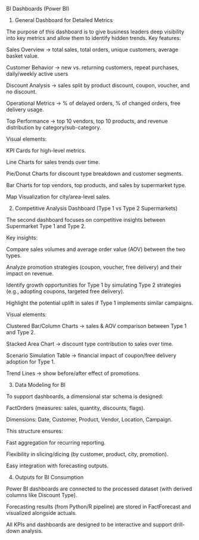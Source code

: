 BI Dashboards (Power BI)
1. General Dashboard for Detailed Metrics

The purpose of this dashboard is to give business leaders deep visibility into key metrics and allow them to identify hidden trends.
Key features:

Sales Overview → total sales, total orders, unique customers, average basket value.

Customer Behavior → new vs. returning customers, repeat purchases, daily/weekly active users

Discount Analysis → sales split by product discount, coupon, voucher, and no discount.

Operational Metrics → % of delayed orders, % of changed orders, free delivery usage.

Top Performance → top 10 vendors, top 10 products, and revenue distribution by category/sub-category.

Visual elements:

KPI Cards for high-level metrics.

Line Charts for sales trends over time.

Pie/Donut Charts for discount type breakdown and customer segments.

Bar Charts for top vendors, top products, and sales by supermarket type.

Map Visualization for city/area-level sales.

2. Competitive Analysis Dashboard (Type 1 vs Type 2 Supermarkets)

The second dashboard focuses on competitive insights between Supermarket Type 1 and Type 2.

Key insights:

Compare sales volumes and average order value (AOV) between the two types.

Analyze promotion strategies (coupon, voucher, free delivery) and their impact on revenue.

Identify growth opportunities for Type 1 by simulating Type 2 strategies (e.g., adopting coupons, targeted free delivery).

Highlight the potential uplift in sales if Type 1 implements similar campaigns.

Visual elements:

Clustered Bar/Column Charts → sales & AOV comparison between Type 1 and Type 2.

Stacked Area Chart → discount type contribution to sales over time.

Scenario Simulation Table → financial impact of coupon/free delivery adoption for Type 1.

Trend Lines → show before/after effect of promotions.

3. Data Modeling for BI

To support dashboards, a dimensional star schema is designed:

FactOrders (measures: sales, quantity, discounts, flags).

Dimensions: Date, Customer, Product, Vendor, Location, Campaign.

This structure ensures:

Fast aggregation for recurring reporting.

Flexibility in slicing/dicing (by customer, product, city, promotion).

Easy integration with forecasting outputs.

4. Outputs for BI Consumption

Power BI dashboards are connected to the processed dataset (with derived columns like Discount Type).

Forecasting results (from Python/R pipeline) are stored in FactForecast and visualized alongside actuals.


All KPIs and dashboards are designed to be interactive and support drill-down analysis.
